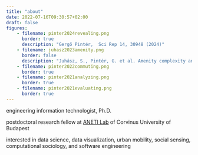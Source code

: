 ```yaml
---
title: "about"
date: 2022-07-16T09:30:57+02:00
draft: false
figures:
    - filename: pinter2024revealing.png
      border: true
      description: "Gergő Pintér,  Sci Rep 14, 30948 (2024)"
    - filename: juhasz2023amenity.png
      border: false
      description: "Juhász, S., Pintér, G. et al. Amenity complexity and urban locations of socio-economic mixing. EPJ Data Sci. 12, 34 (2023)"
    - filename: pinter2022commuting.png
      border: true
    - filename: pinter2021analyzing.png
      border: true
    - filename: pinter2021evaluating.png
      border: true
---
```


engineering information technologist, Ph.D.

postdoctoral research fellow at [ANETI Lab](https://anetilab.org/) of Corvinus University of Budapest

interested in data science, data visualization, urban mobility, social sensing, computational sociology, and software engineering
